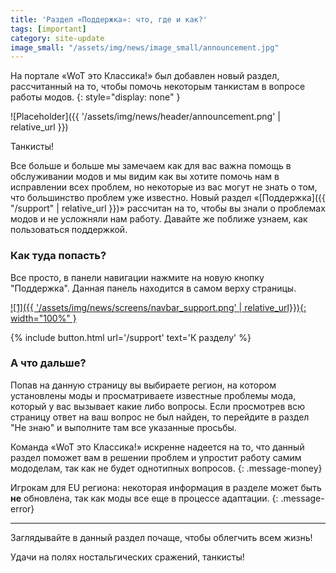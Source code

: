 ```yaml
---
title: 'Раздел «Поддержка»: что, где и как?'
tags: [important]
category: site-update
image_small: "/assets/img/news/image_small/announcement.jpg"
---
```


На портале «WoT это Классика!» был добавлен новый раздел, рассчитанный на то, чтобы помочь некоторым танкистам в вопросе работы модов.
{: style="display: none" }

![Placeholder]({{ '/assets/img/news/header/announcement.png' | relative_url }})

Танкисты!

Все больше и больше мы замечаем как для вас важна помощь в обслуживании модов и мы видим как вы хотите помочь нам в исправлении всех проблем, но некоторые из вас могут не знать о том, что большинство проблем уже известно. Новый раздел «[Поддержка]({{ "/support" | relative_url }})» рассчитан на то, чтобы вы знали о проблемах модов и не усложняли нам работу. Давайте же поближе узнаем, как пользоваться поддержкой.

### Как туда попасть?

Все просто, в панели навигации нажмите на новую кнопку "Поддержка". Данная панель находится в самом верху страницы.

[![1]({{ '/assets/img/news/screens/navbar_support.png' | relative_url}}){: width="100%" }](/assets/img/news/screens/navbar_support.png)

{% include button.html url='/support' text='К разделу' %}

### А что дальше?

Попав на данную страницу вы выбираете регион, на котором установлены моды и просматриваете известные проблемы мода, который у вас вызывает какие либо вопросы. Если просмотрев всю страницу ответ на ваш вопрос не был найден, то перейдите в раздел "Не знаю" и выполните там все указанные просьбы.

Команда «WoT это Классика!» искренне надеется на то, что данный раздел поможет вам в решении проблем и упростит работу самим мододелам, так как не будет однотипных вопросов. 
{: .message-money}

Игрокам для EU региона: некоторая информация в разделе может быть **не** обновлена, так как моды все еще в процессе адаптации.
{: .message-error}

---

Заглядывайте в данный раздел почаще, чтобы облегчить всем жизнь!

Удачи на полях ностальгических сражений, танкисты!
